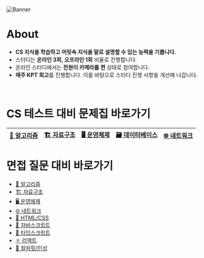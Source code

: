 ![Banner](https://github.com/user-attachments/assets/687ec279-0e48-4689-9045-1035ffa1e801)

# About

- **CS 지식을 학습하고 머릿속 지식을 말로 설명할 수 있는 능력을 기릅니다.**
- 스터디는 **온라인 3회, 오프라인 1회** 비율로 진행합니다.
- 온라인 스터디에서는 **전원이 카메라를 켠** 상태로 참여합니다.
- **매주 KPT 회고**를 진행합니다. 이를 바탕으로 스터디 진행 사항을 개선해 나갑니다.

<br>

# CS 테스트 대비 문제집 바로가기

| [🧮 알고리즘](./cs-test/algorithm/알고리즘.md) | [🏗️ 자료구조](./cs-test/datastructure/자료구조.md) | [🖥️ 운영체제](./cs-test/os/운영체제.md) | [🗃️ 데이터베이스](./cs-test/database/데이터베이스.md) | [🌐 네트워크](./cs-test/network/) |
| ---------------------------------------------- | -------------------------------------------------- | --------------------------------------- | ----------------------------------------------------- | --------------------------------- |

# 면접 질문 대비 바로가기

- [🧮 알고리즘](./interview-questions/algorithm.md)
- [🏗️ 자료구조](./interview-questions/data-structure.md)
- [🖥️ 운영체제](./interview-questions/os.md)
- [🌐 네트워크](./interview-questions/network.md)
- [🎨 HTML/CSS](./interview-questions/html-css.md)
- [🌟 자바스크립트](./interview-questions/javascript.md)
- [🔷 타입스크립트](./interview-questions/typescript.md)
- [⚛️ 리액트](./interview-questions/react.md)
- [👥 컬처핏/인성](./interview-questions/culture-fit.md)
